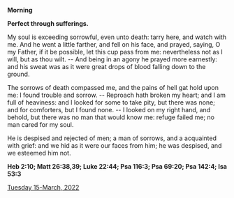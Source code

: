 **Morning**

**Perfect through sufferings.**
 
My soul is exceeding sorrowful, even unto death: tarry here, and watch with me. And he went a little farther, and fell on his face, and prayed, saying, O my Father, if it be possible, let this cup pass from me: nevertheless not as I will, but as thou wilt. -- And being in an agony he prayed more earnestly: and his sweat was as it were great drops of blood falling down to the ground.
 
The sorrows of death compassed me, and the pains of hell gat hold upon me: I found trouble and sorrow. -- Reproach hath broken my heart; and I am full of heaviness: and I looked for some to take pity, but there was none; and for comforters, but I found none. -- I looked on my right hand, and behold, but there was no man that would know me: refuge failed me; no man cared for my soul.
 
He is despised and rejected of men; a man of sorrows, and a acquainted with grief: and we hid as it were our faces from him; he was despised, and we esteemed him not.  

**Heb 2:10; Matt 26:38,39; Luke 22:44; Psa 116:3; Psa 69:20; Psa 142:4; Isa 53:3**

[Tuesday 15-March, 2022](https://t.me/daily_light)
